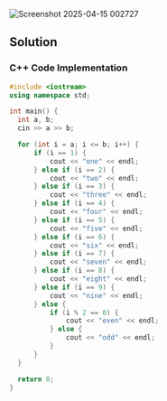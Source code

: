 
![Screenshot 2025-04-15 002727](https://github.com/user-attachments/assets/0f8e4eec-e406-4ef9-ae3f-11c39c13fbfc)


## Solution
### C++ Code Implementation

```cpp
#include <iostream>
using namespace std;

int main() {
  int a, b;
  cin >> a >> b;

  for (int i = a; i <= b; i++) {
      if (i == 1) {
          cout << "one" << endl;
      } else if (i == 2) {
          cout << "two" << endl;
      } else if (i == 3) {
          cout << "three" << endl;
      } else if (i == 4) {
          cout << "four" << endl;
      } else if (i == 5) {
          cout << "five" << endl;
      } else if (i == 6) {
          cout << "six" << endl;
      } else if (i == 7) {
          cout << "seven" << endl;
      } else if (i == 8) {
          cout << "eight" << endl;
      } else if (i == 9) {
          cout << "nine" << endl;
      } else {
          if (i % 2 == 0) {
              cout << "even" << endl;
          } else {
              cout << "odd" << endl;
          }
      }
  }

  return 0;
}

